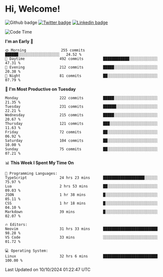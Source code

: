   # Hi, Welcome!
  ![Github badge](https://img.shields.io/github/followers/kraken-afk.svg?style=social&label=Follow&maxAge=2592000)
  [![Twitter badge](https://img.shields.io/badge/-Twitter-00acee?style=flat-square&logo=Twitter&logoColor=white)](https://twitter.com/trshppl)
  [![Linkedin badge](https://img.shields.io/badge/LinkedIn-0077B5?style=flat-square&logo=linkedin&logoColor=white)](https://www.linkedin.com/in/noveanrer)
<!--START_SECTION:waka-->
![Code Time](http://img.shields.io/badge/Code%20Time-312%20hrs%2023%20mins-blue)

**I'm an Early 🐤** 

```text
🌞 Morning                255 commits         ██████░░░░░░░░░░░░░░░░░░░   24.52 % 
🌆 Daytime                492 commits         ████████████░░░░░░░░░░░░░   47.31 % 
🌃 Evening                212 commits         █████░░░░░░░░░░░░░░░░░░░░   20.38 % 
🌙 Night                  81 commits          ██░░░░░░░░░░░░░░░░░░░░░░░   07.79 % 
```
📅 **I'm Most Productive on Tuesday** 

```text
Monday                   222 commits         █████░░░░░░░░░░░░░░░░░░░░   21.35 % 
Tuesday                  231 commits         ██████░░░░░░░░░░░░░░░░░░░   22.21 % 
Wednesday                215 commits         █████░░░░░░░░░░░░░░░░░░░░   20.67 % 
Thursday                 121 commits         ███░░░░░░░░░░░░░░░░░░░░░░   11.63 % 
Friday                   72 commits          ██░░░░░░░░░░░░░░░░░░░░░░░   06.92 % 
Saturday                 104 commits         ██░░░░░░░░░░░░░░░░░░░░░░░   10.00 % 
Sunday                   75 commits          ██░░░░░░░░░░░░░░░░░░░░░░░   07.21 % 
```


📊 **This Week I Spent My Time On** 

```text
💬 Programming Languages: 
TypeScript               24 hrs 23 mins      ███████████████████░░░░░░   75.97 % 
Lua                      2 hrs 53 mins       ██░░░░░░░░░░░░░░░░░░░░░░░   09.03 % 
JSON                     1 hr 38 mins        █░░░░░░░░░░░░░░░░░░░░░░░░   05.11 % 
CSS                      1 hr 18 mins        █░░░░░░░░░░░░░░░░░░░░░░░░   04.10 % 
Markdown                 39 mins             █░░░░░░░░░░░░░░░░░░░░░░░░   02.07 % 

🔥 Editors: 
Neovim                   31 hrs 33 mins      █████████████████████████   98.28 % 
VS Code                  33 mins             ░░░░░░░░░░░░░░░░░░░░░░░░░   01.72 % 

💻 Operating System: 
Linux                    32 hrs 6 mins       █████████████████████████   100.00 % 
```


 Last Updated on 10/10/2024 01:22:47 UTC
<!--END_SECTION:waka-->